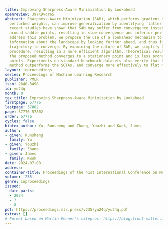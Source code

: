 ```yaml
---
title: Improving Sharpness-Aware Minimization by Lookahead
openreview: J9YKDvqr65
abstract: Sharpness-Aware Minimization (SAM), which performs gradient descent on adversarially
  perturbed weights, can improve generalization by identifying flatter minima. However,
  recent studies have shown that SAM may suffer from convergence instability and oscillate
  around saddle points, resulting in slow convergence and inferior performance. To
  address this problem, we propose the use of a lookahead mechanism to gather more
  information about the landscape by looking further ahead, and thus find a better
  trajectory to converge. By examining the nature of SAM, we simplify the extrapolation
  procedure, resulting in a more efficient algorithm. Theoretical results show that
  the proposed method converges to a stationary point and is less prone to saddle
  points. Experiments on standard benchmark datasets also verify that the proposed
  method outperforms the SOTAs, and converge more effectively to flat minima.
layout: inproceedings
series: Proceedings of Machine Learning Research
publisher: PMLR
issn: 2640-3498
id: yu24q
month: 0
tex_title: Improving Sharpness-Aware Minimization by Lookahead
firstpage: 57776
lastpage: 57802
page: 57776-57802
order: 57776
cycles: false
bibtex_author: Yu, Runsheng and Zhang, Youzhi and Kwok, James
author:
- given: Runsheng
  family: Yu
- given: Youzhi
  family: Zhang
- given: James
  family: Kwok
date: 2024-07-08
address:
container-title: Proceedings of the 41st International Conference on Machine Learning
volume: '235'
genre: inproceedings
issued:
  date-parts:
  - 2024
  - 7
  - 8
pdf: https://proceedings.mlr.press/v235/yu24q/yu24q.pdf
extras: []
# Format based on Martin Fenner's citeproc: https://blog.front-matter.io/posts/citeproc-yaml-for-bibliographies/
---
```

